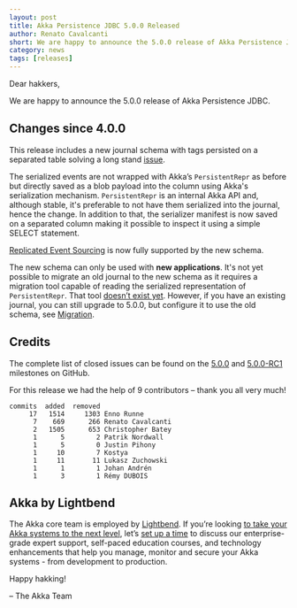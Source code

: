 ```yaml
---
layout: post
title: Akka Persistence JDBC 5.0.0 Released
author: Renato Cavalcanti
short: We are happy to announce the 5.0.0 release of Akka Persistence JDBC
category: news
tags: [releases]
---
```


Dear hakkers,

We are happy to announce the 5.0.0 release of Akka Persistence JDBC.

## Changes since 4.0.0

This release includes a new journal schema with tags persisted on a separated table solving a long stand [issue](https://github.com/akka/akka-persistence-jdbc/issues/168).

The serialized events are not wrapped with Akka’s `PersistentRepr` as before but directly saved as a blob payload into the column using Akka's serialization mechanism. `PersistentRepr` is an internal Akka API and, although stable, it's preferable to not have them serialized into the journal, hence the change.
In addition to that, the serializer manifest is now saved on a separated column making it possible to inspect it using a simple SELECT statement.

[Replicated Event Sourcing](https://doc.akka.io/docs/akka/current/typed/replicated-eventsourcing.html#replicated-event-sourcing) is now fully supported by the new schema.

The new schema can only be used with **new applications**. It's not yet possible to migrate an old journal to the new schema as it requires a migration tool capable of reading the serialized representation of `PersistentRepr`. That tool [doesn’t exist yet](https://github.com/akka/akka-persistence-jdbc/issues/317). However, if you have an existing journal, you can still upgrade to 5.0.0, but configure it to use the old schema, see [Migration](https://doc.akka.io/docs/akka-persistence-jdbc/5.0.0/migration.html).

## Credits

The complete list of closed issues can be found on the [5.0.0](https://github.com/akka/akka-persistence-jdbc/milestone/10?closed=1) and [5.0.0-RC1](https://github.com/akka/akka-persistence-jdbc/milestone/7?closed=1) milestones on GitHub.

For this release we had the help of 9 contributors – thank you all very much!

```
commits  added  removed
     17   1514     1303 Enno Runne
      7    669      266 Renato Cavalcanti
      2   1505      653 Christopher Batey
      1      5        2 Patrik Nordwall
      1      5        0 Justin Pihony
      1     10        7 Kostya
      1     11       11 Lukasz Zuchowski
      1      1        1 Johan Andrén
      1      3        1 Rémy DUBOIS
```

## Akka by Lightbend

The Akka core team is employed by [Lightbend](https://www.lightbend.com/). If you’re looking [to take your Akka systems to the next level](https://www.lightbend.com/lightbend-platform-subscription), let’s [set up a time](https://lightbend.com/contact) to discuss our enterprise-grade expert support, self-paced education courses, and technology enhancements that help you manage, monitor and secure your Akka systems - from development to production.

Happy hakking!

– The Akka Team
